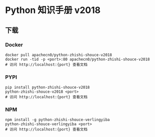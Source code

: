# Python 知识手册 v2018

## 下载

### Docker

```
docker pull apachecn0/python-zhishi-shouce-v2018
docker run -tid -p <port>:80 apachecn0/python-zhishi-shouce-v2018
# 访问 http://localhost:{port} 查看文档
```

### PYPI

```
pip install python-zhishi-shouce-v2018
python-zhishi-shouce-v2018 <port>
# 访问 http://localhost:{port} 查看文档
```

### NPM

```
npm install -g python-zhishi-shouce-verlingyiba
python-zhishi-shouce-verlingyiba <port>
# 访问 http://localhost:{port} 查看文档
```